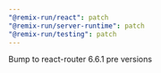 ```yaml
---
"@remix-run/react": patch
"@remix-run/server-runtime": patch
"@remix-run/testing": patch
---
```


Bump to react-router 6.6.1 pre versions
